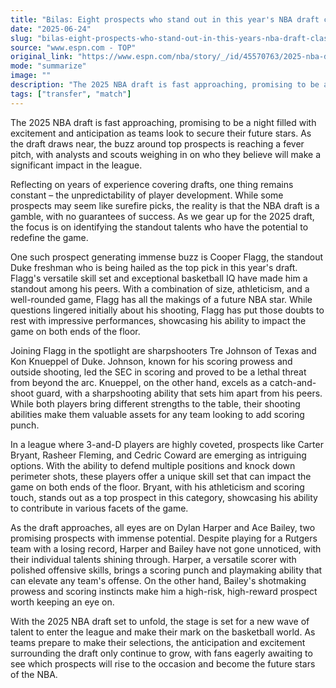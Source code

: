 ```yaml
---
title: "Bilas: Eight prospects who stand out in this year's NBA draft class"
date: "2025-06-24"
slug: "bilas-eight-prospects-who-stand-out-in-this-years-nba-draft-class"
source: "www.espn.com - TOP"
original_link: "https://www.espn.com/nba/story/_/id/45570763/2025-nba-draft-prospects-jay-bilas-cooper-flagg-dylan-harper-ace-bailey"
mode: "summarize"
image: ""
description: "The 2025 NBA draft is fast approaching, promising to be a night filled with excitement and anticipation as teams look to secure their future stars. As the draft draws near, the buzz around top prospects is reaching a fever pitch, with analysts and scouts weighing in on who they believe will make a significant impact in the league."
tags: ["transfer", "match"]
---
```


The 2025 NBA draft is fast approaching, promising to be a night filled with excitement and anticipation as teams look to secure their future stars. As the draft draws near, the buzz around top prospects is reaching a fever pitch, with analysts and scouts weighing in on who they believe will make a significant impact in the league.

Reflecting on years of experience covering drafts, one thing remains constant – the unpredictability of player development. While some prospects may seem like surefire picks, the reality is that the NBA draft is a gamble, with no guarantees of success. As we gear up for the 2025 draft, the focus is on identifying the standout talents who have the potential to redefine the game.

One such prospect generating immense buzz is Cooper Flagg, the standout Duke freshman who is being hailed as the top pick in this year's draft. Flagg's versatile skill set and exceptional basketball IQ have made him a standout among his peers. With a combination of size, athleticism, and a well-rounded game, Flagg has all the makings of a future NBA star. While questions lingered initially about his shooting, Flagg has put those doubts to rest with impressive performances, showcasing his ability to impact the game on both ends of the floor.

Joining Flagg in the spotlight are sharpshooters Tre Johnson of Texas and Kon Knueppel of Duke. Johnson, known for his scoring prowess and outside shooting, led the SEC in scoring and proved to be a lethal threat from beyond the arc. Knueppel, on the other hand, excels as a catch-and-shoot guard, with a sharpshooting ability that sets him apart from his peers. While both players bring different strengths to the table, their shooting abilities make them valuable assets for any team looking to add scoring punch.

In a league where 3-and-D players are highly coveted, prospects like Carter Bryant, Rasheer Fleming, and Cedric Coward are emerging as intriguing options. With the ability to defend multiple positions and knock down perimeter shots, these players offer a unique skill set that can impact the game on both ends of the floor. Bryant, with his athleticism and scoring touch, stands out as a top prospect in this category, showcasing his ability to contribute in various facets of the game.

As the draft approaches, all eyes are on Dylan Harper and Ace Bailey, two promising prospects with immense potential. Despite playing for a Rutgers team with a losing record, Harper and Bailey have not gone unnoticed, with their individual talents shining through. Harper, a versatile scorer with polished offensive skills, brings a scoring punch and playmaking ability that can elevate any team's offense. On the other hand, Bailey's shotmaking prowess and scoring instincts make him a high-risk, high-reward prospect worth keeping an eye on.

With the 2025 NBA draft set to unfold, the stage is set for a new wave of talent to enter the league and make their mark on the basketball world. As teams prepare to make their selections, the anticipation and excitement surrounding the draft only continue to grow, with fans eagerly awaiting to see which prospects will rise to the occasion and become the future stars of the NBA.